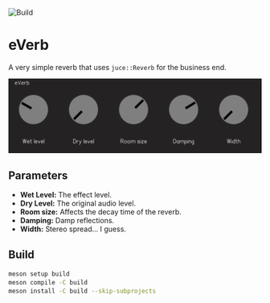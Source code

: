 ![Build](https://github.com/kushview/everb/actions/workflows/build.yml/badge.svg)

# eVerb
A very simple reverb that uses `juce::Reverb` for the business end.

![](./screenshot.png)

## Parameters

- **Wet Level:** The effect level.
- **Dry Level:** The original audio level.
- **Room size:** Affects the decay time of the reverb.
- **Damping:** Damp reflections.
- **Width:** Stereo spread... I guess.

## Build

```sh
meson setup build
meson compile -C build
meson install -C build --skip-subprojects
```
